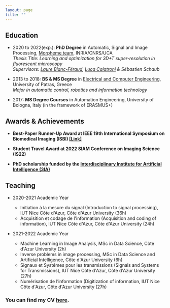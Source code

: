 ```yaml
---
layout: page
title: ""
---
```



## Education

- 2020 to 2022(exp.): **PhD Degree** in Automatic, Signal and Image Processing, [Morpheme team](https://team.inria.fr/morpheme/), INRIA/CNRS/UCA <br />
*Thesis Title: Learning and optimization for 3D+T super-resolution in fluorescent microscopy <br />
Supervisors: [Laure Blanc-Féraud](https://www.i3s.unice.fr/~blancf/), [Luca Calatroni](https://sites.google.com/view/lucacalatroni) & Sébastien Schaub*

- 2013 to 2018: **BS & MS Degree** in [Electrical and Computer Engineering](http://www.ece.upatras.gr/index.php/en/), University of Patras, Greece <br />
*Major in automatic control, robotics and information technology*

- 2017: **MS Degree Courses** in Automation Engineering, University of Bologna, Italy (in the framework of ERASMUS+)


## Awards & Achievements

- **Best-Paper Runner-Up Award at IEEE 19th International Symposium on Biomedical Imaging (ISBI) [[Link]](https://3ia.univ-cotedazur.eu/best-paper-runner-up-award-for-vasiliki-stergiopoulou)**

- **Student Travel Award at 2022 SIAM Conference on Imaging Science (IS22)**

- **PhD scholarship funded by the [Interdisciplinary Institute for Artificial Intelligence (3IA)](https://3ia.univ-cotedazur.eu/)**

## Teaching

- 2020-2021 Academic Year
  - Initiation à la mesure du signal (Introduction to signal processing), IUT Nice Côte d'Azur, Côte d'Azur University (36h)
  - Acquisition et codage de l'information (Acquisition and coding of information), IUT Nice Côte d'Azur, Côte d'Azur University (24h)

- 2021-2022 Academic Year
  - Machine Learning in Image Analysis, MSc in Data Science, Côte d'Azur University (2h)
  - Inverse problems in image processing, MSc in Data Science and Artificial Intelligence, Côte d'Azur University (6h)
  - Signaux et Systémes pour les transmissions (Signals and Systems for Transmissions), IUT Nice Côte d'Azur, Côte d'Azur University (27h)
  - Numérisation de l’information (Digitization of information, IUT Nice Côte d'Azur, Côte d'Azur University (27h)

### You can find my CV [here](VasilinaCV.pdf).
